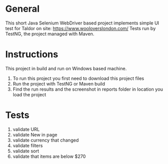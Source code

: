 # General
This short Java Selenium WebDriver based project implements simple UI test for Taldor on site: https://www.wooloverslondon.com/ 
Tests run by TestNG, the project managed with Maven.

# Instructions
This project in build and run on Windows based machine.
1) To run this project you first need to download this project files
2) Run the project with TestNG or Maven build
3) Find the run results and the screenshot in reports folder in location you load the project

# Tests
1) validate URL
2) validate New in page
3) validate currency that changed
4) validate filters
5) validate sort
6) validate that items are below $270